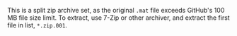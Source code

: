 This is a split zip archive set, as the original `.mat` file exceeds GitHub's 100 MB file size limit. To extract, use 7-Zip or other archiver, and extract the first file in list, `*.zip.001`.